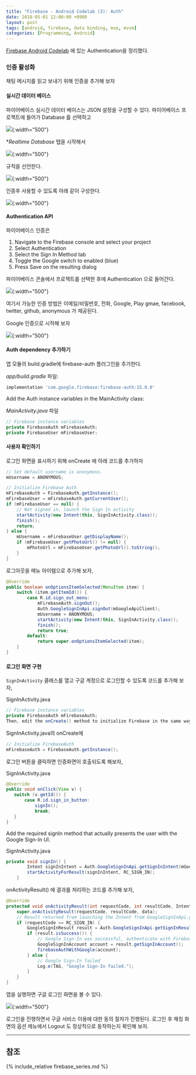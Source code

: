 ```yaml
---
title: "Firebase - Android Codelab (3): Auth"
date: 2018-05-01 12:00:00 +0900
layout: post
tags: [android, firebase, data binding, mvp, mvvm]
categories: [Programming, Android]
---
```


[Firebase Android Codelab](https://codelabs.developers.google.com/codelabs/firebase-android/) 에 있는 Authentication을 정리했다.


### 인증 활성화

채팅 메시지를 읽고 보내기 위해 인증을 추가해 보자

#### 실시간 데이터 베이스

파이어베이스 실시간 데이터 베이스는 JSON 설정을 구성할 수 있다. 파이어베이스 프로젝트에 들어가 Database 를 선택하고 

![](/images/google/firebase-database-01.png){:width="500"}

**Realtime Database* 탭을 시작해서

![](/images/google/firebase-database-02.png){:width="500"}

규칙을 선언한다.

![](/images/google/firebase-database-03.png){:width="500"}

인증후 사용할 수 있도록 아래 같이 구성한다.

![](/images/google/firebase-database-04.png){:width="500"}


#### Authentication API

파이어베이스 인증은

1. Navigate to the Firebase console and select your project
2. Select Authentication
3. Select the Sign In Method tab
4. Toggle the Google switch to enabled (blue)
5. Press Save on the resulting dialog


파이어베이스 콘솔에서 프로젝트를 선택한 후에 Authentication 으로 들어간다.

![](/images/google/firebase-authentication-01.png){:width="500"}

여기서 가능한 인증 방법은 이메일/비밀번호, 전화, Google, Play gmae, facebook, twitter, github, anonymous 가 제공된다.

Google 인증으로 시작해 보자

![](/images/google/firebase-authentication-03.png){:width="500"}

#### Auth dependency 추가하기

앱 모듈의 build.gradle에 firebase-auth 플러그인을 추가한다.

*app/build.gradle* 파일:

```gradle
implementation 'com.google.firebase:firebase-auth:15.0.0'
```

Add the Auth instance variables in the MainActivity class:

*MainActivity.java* 파일

```java
// Firebase instance variables
private FirebaseAuth mFirebaseAuth;
private FirebaseUser mFirebaseUser;
```


#### 사용자 확인하기

로그인 화면을 표시하기 위해 onCreate 에 아래 코드를 추가하자

```java
// Set default username is anonymous.
mUsername = ANONYMOUS;

// Initialize Firebase Auth
mFirebaseAuth = FirebaseAuth.getInstance();
mFirebaseUser = mFirebaseAuth.getCurrentUser();
if (mFirebaseUser == null) {
    // Not signed in, launch the Sign In activity
    startActivity(new Intent(this, SignInActivity.class));
    finish();
    return;
} else {
    mUsername = mFirebaseUser.getDisplayName();
    if (mFirebaseUser.getPhotoUrl() != null) {
        mPhotoUrl = mFirebaseUser.getPhotoUrl().toString();
    }
}
```

로그아웃을 메뉴 아이템으로 추가해 보자,

```java
@Override
public boolean onOptionsItemSelected(MenuItem item) {
    switch (item.getItemId()) {
        case R.id.sign_out_menu:
            mFirebaseAuth.signOut();
            Auth.GoogleSignInApi.signOut(mGoogleApiClient);
            mUsername = ANONYMOUS;
            startActivity(new Intent(this, SignInActivity.class));
            finish();
            return true;
        default:
            return super.onOptionsItemSelected(item);
    }
}
```

#### 로그인 화면 구현

`SignInActivity` 클래스를 열고 구글 계정으로 로그인할 수 있도록 코드를 추가해 보자,

SignInActivity.java

```java
// Firebase instance variables
private FirebaseAuth mFirebaseAuth;
Then, edit the onCreate() method to initialize Firebase in the same way you did in MainActivity:
```

SignInActivity.java의 onCreate에 

```java
// Initialize FirebaseAuth
mFirebaseAuth = FirebaseAuth.getInstance();
```


로그인 버튼을 클릭하면 인증화면이 호출되도록 해보자,

SignInActivity.java

```java
@Override
public void onClick(View v) {
   switch (v.getId()) {
       case R.id.sign_in_button:
           signIn();
           break;
   }
}
```

Add the required signIn method that actually presents the user with the Google Sign-In UI.

SignInActivity.java

```java
private void signIn() {
        Intent signInIntent = Auth.GoogleSignInApi.getSignInIntent(mGoogleApiClient);
        startActivityForResult(signInIntent, RC_SIGN_IN);
    }
```


onActivityResult() 에 결과를 처리하는 코드를 추가해 보자,

```java
@Override
protected void onActivityResult(int requestCode, int resultCode, Intent data) {
    super.onActivityResult(requestCode, resultCode, data);
    // Result returned from launching the Intent from GoogleSignInApi.getSignInIntent(...);
    if (requestCode == RC_SIGN_IN) {
        GoogleSignInResult result = Auth.GoogleSignInApi.getSignInResultFromIntent(data);
        if (result.isSuccess()) {
            // Google Sign-In was successful, authenticate with Firebase
            GoogleSignInAccount account = result.getSignInAccount();
            firebaseAuthWithGoogle(account);
        } else {
            // Google Sign-In failed
            Log.e(TAG, "Google Sign-In failed.");
        }
    }
}
```

앱을 실행하면 구글 로그인 화면을 볼 수 있다.

![](/images/google/firebase-authentication-04-signin.png){:width="500"}

로그인을 진행하면서 구글 서비스 이용에 대한 동의 절차가 진행된다. 로그인 후 채칭 화면의 옵션 메뉴에서 Logout 도 정상적으로 동작하는지 확인해 보자.


---

## 참조

{% include_relative firebase_series.md %}



